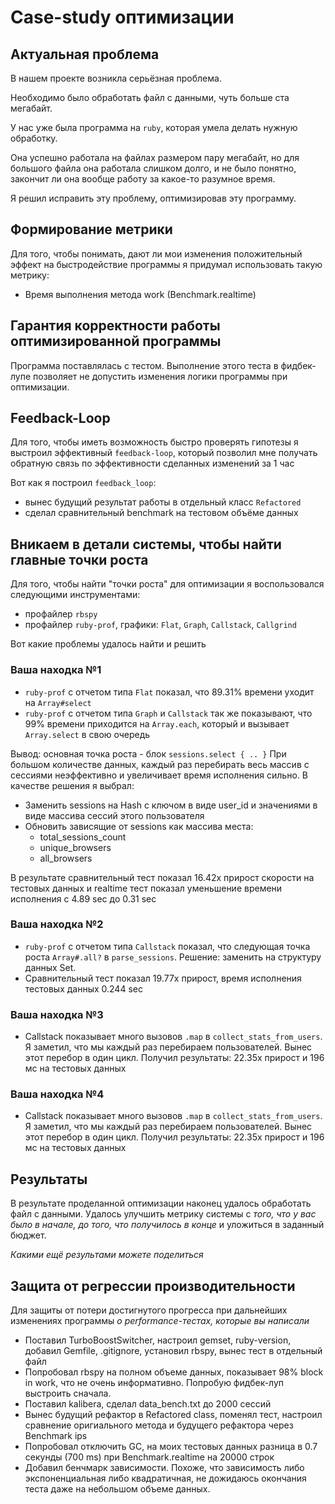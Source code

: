 # Case-study оптимизации

## Актуальная проблема
В нашем проекте возникла серьёзная проблема.

Необходимо было обработать файл с данными, чуть больше ста мегабайт.

У нас уже была программа на `ruby`, которая умела делать нужную обработку.

Она успешно работала на файлах размером пару мегабайт, но для большого файла она работала слишком долго, и не было понятно, закончит ли она вообще работу за какое-то разумное время.

Я решил исправить эту проблему, оптимизировав эту программу.

## Формирование метрики
Для того, чтобы понимать, дают ли мои изменения положительный эффект на быстродействие программы я придумал использовать такую метрику: 
  - Время выполнения метода work (Benchmark.realtime)

## Гарантия корректности работы оптимизированной программы
Программа поставлялась с тестом. Выполнение этого теста в фидбек-лупе позволяет не допустить изменения логики программы при оптимизации.

## Feedback-Loop
Для того, чтобы иметь возможность быстро проверять гипотезы я выстроил эффективный `feedback-loop`, который позволил мне получать обратную связь по эффективности сделанных изменений за 1 час

Вот как я построил `feedback_loop`: 
  - вынес будущий результат работы в отдельный класс `Refactored`
  - сделал сравнительный benchmark на тестовом объёме данных

## Вникаем в детали системы, чтобы найти главные точки роста
Для того, чтобы найти "точки роста" для оптимизации я воспользовался следующими инструментами:
  - профайлер `rbspy`
  - профайлер `ruby-prof`, графики: `Flat`, `Graph`, `Callstack`, `Callgrind`

Вот какие проблемы удалось найти и решить

### Ваша находка №1
- `ruby-prof` с отчетом типа `Flat` показал, что  89.31% времени уходит на `Array#select`
- `ruby-prof` с отчетом типа `Graph` и `Callstack` так же показывают, что 99% времени приходится на `Array.each`, который и вызывает `Array.select` в свою очередь

Вывод: основная точка роста - блок `sessions.select { .. }`
При большом количестве данных, каждый раз перебирать весь массив с сессиями неэффективно и увеличивает время исполнения сильно. В качестве решения я выбрал:
 - Заменить sessions на Hash с ключом в виде user_id и значениями в виде массива сессий этого пользователя
 - Обновить зависящие от sessions как массива места: 
   - total_sessions_count
   - unique_browsers
   - all_browsers

В результате сравнительный тест показал 16.42x прирост скорости на тестовых данных и realtime тест показал уменьшение времени исполнения с 4.89 sec до 0.31 sec

### Ваша находка №2
- `ruby-prof` с отчетом типа `Callstack` показал, что следующая точка роста `Array#.all?` в `parse_sessions`. Решение: заменить на структуру данных Set. 
- Сравнительный тест показал 19.77x прирост, время исполнения тестовых данных 0.244 sec

### Ваша находка №3
- Callstack показывает много вызовов `.map` в `collect_stats_from_users`. Я заметил, что мы каждый раз перебираем пользователей. Вынес этот перебор в один цикл.
Получил результаты: 22.35x прирост и 196 мс на тестовых данных

### Ваша находка №4
- Callstack показывает много вызовов `.map` в `collect_stats_from_users`. Я заметил, что мы каждый раз перебираем пользователей. Вынес этот перебор в один цикл.
Получил результаты: 22.35x прирост и 196 мс на тестовых данных

## Результаты
В результате проделанной оптимизации наконец удалось обработать файл с данными.
Удалось улучшить метрику системы с *того, что у вас было в начале, до того, что получилось в конце* и уложиться в заданный бюджет.

*Какими ещё результами можете поделиться*

## Защита от регрессии производительности
Для защиты от потери достигнутого прогресса при дальнейших изменениях программы *о performance-тестах, которые вы написали*

- Поставил TurboBoostSwitcher, настроил gemset, ruby-version, добавил Gemfile, .gitignore, установил rbspy, вынес тест в отдельный файл
- Попробовал rbspy на полном объеме данных, показывает 98% block in work, что не очень информативно. Попробую фидбек-луп выстроить сначала.
- Поставил kalibera, сделал data_bench.txt до 2000 сессий
- Вынес будущий рефактор в Refactored class, поменял тест, настроил сравнение оригиального метода и будущего рефактора через Benchmark ips
- Попробовал отключить GC, на моих тестовых данных разница в 0.7 секунды (700 ms) при Benchmark.realtime на 20000 строк
- Добавил бенчмарк зависимости. Похоже, что зависимость либо экспоненциальная либо квадратичная, не дожидаюсь окончания теста даже на небольшом объеме данных.

